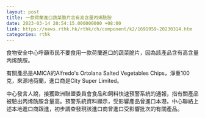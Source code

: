 ```yaml
---
layout: post
title: 一款荷蘭進口蔬菜脆片含有高含量丙烯酰胺
date: 2023-03-14 20:54:15.000000000 +08:00
link: https://news.rthk.hk/rthk/ch/component/k2/1691959-20230314.htm
categories: rthk
---
```


食物安全中心呼籲市民不要食用一款荷蘭進口的蔬菜脆片，因為該產品含有高含量丙烯酰胺。

有關產品是AMICA的Alfredo's Ortolana Salted Vegetables Chips，淨重100克，來源地荷蘭，進口商是City Super Limited。

中心發言人說，接獲歐洲聯盟委員會食品和飼料快速預警系統的通報，指有關產品被驗出丙烯酰胺含量高。預警系統資料顯示，受影響產品曾進口本港。中心聯絡上述本地進口商跟進，初步調查發現該進口商曾進口受影響批次的有關產品。
